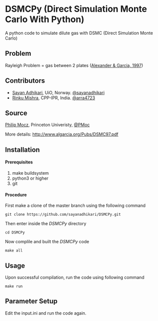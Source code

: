# DSMCPy (Direct Simulation Monte Carlo With Python)

A python code to simulate dilute gas with DSMC (Direct Simulation Monte Carlo)

## Problem
Rayleigh Problem = gas between 2 plates ([Alexander & Garcia, 1997](https://doi.org/10.1063/1.168619))

## Contributors
- [Sayan Adhikari](https://github.com/sayanadhikari), UiO, Norway. [@sayanadhikari](https://twitter.com/sayanadhikari)
- [Rinku Mishra](https://github.com/rinku-mishra), CPP-IPR, India. [@arra4723](https://twitter.com/arra4723)

## Source 
[Philip Mocz](https://github.com/pmocz/dsmc-python), Princeton Univeristy, [@PMoc](https://twitter.com/PMocz)

More details: http://www.algarcia.org/Pubs/DSMC97.pdf

Installation
------------
#### Prerequisites
1. make buildsystem
2. python3 or higher
3. git

#### Procedure
First make a clone of the master branch using the following command
```shell
git clone https://github.com/sayanadhikari/DSMCPy.git
```
Then enter inside the *DSMCPy* directory 
```shell
cd DSMCPy
```
Now complile and built the *DSMCPy* code
```shell
make all
``` 
Usage
-----
Upon successful compilation, run the code using following command
```shell
make run
```
Parameter Setup
----------------------
Edit the input.ini and run the code again.

